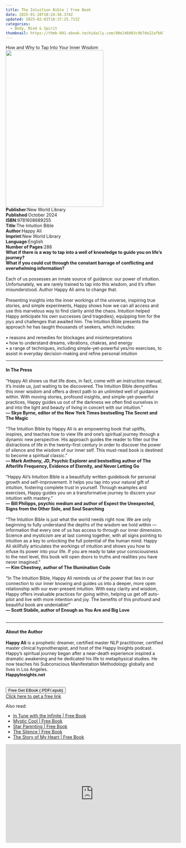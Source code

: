 ```yaml
---
title: The Intuition Bible | Free Book
date: 2025-01-28T18:24:56.374Z
updated: 2025-02-03T18:37:25.715Z
categories:
  - Body, Mind & Spirit
thumbnail: https://thmb-001-ebook.techidaily.com/90e246003c9b7de22afb03226d327cd2c7dbddd39402cf984631a22b92b558b4.jpg
---
```

<main id="book-container">
  <div class="flex flex-col">
    <div class="book-brief flex-1 py-6 px-4 sm:p-6 md:py-10 md:px-8">
      <!-- brief-->
      <div class="book-brief-main">
        How and Why to Tap Into Your Inner Wisdom
      </div>
    </div>
    <div
      class="book-meta-info flex-1 grid gap-4 col-start-1 col-end-3 row-start-1 sm:mb-6 sm:grid-cols-4 lg:gap-6 lg:col-start-2 lg:row-end-6 lg:row-span-6 lg:mb-0"
    >
      <div
        class="book-meta-info-left place-content-center mt-4 p-4 text-sm leading-6 col-start-2 col-span-2 dark:text-slate-400"
      >
        <img
          class="w-full h-500 object-cover rounded-lg sm:h-255 sm:col-span-2 lg:col-span-full"
          src="https://img-001-ebook.techidaily.com/185483445f3558ba7eb1745e7b75e6e46593e023c995a333aea00bb2a66ad5be.jpg"
          alt=""
          width="312"
          height="500"
        />
      </div>
      <div
        class="book-meta-info-right mt-2 col-start-1 row-start-2 col-span-3 self-center"
      >
        <!-- meta data  -->
        <div class="flex flex-col px-4 md:px-8">
          <div class="flex-1">
            <strong>Publisher</strong>:<span class="px-2"
              >New World Library</span
            >
          </div>
          <div class="flex-1">
            <strong>Published</strong>:<span class="px-2">October 2024</span>
          </div>
          <div class="flex-1">
            <strong>ISBN</strong>:<span class="px-2">9781608689255</span>
          </div>
          <div class="flex-1">
            <strong>Title</strong>:<span class="px-2">The Intuition Bible</span>
          </div>
          <div class="flex-1">
            <strong>Author</strong>:<span class="px-2">Happy Ali</span>
          </div>
          <div class="flex-1">
            <strong>Imprint</strong>:<span class="px-2">New World Library</span>
          </div>
          <div class="flex-1">
            <strong>Language</strong>:<span class="px-2">English</span>
          </div>
          <div class="flex-1">
            <strong>Number of Pages</strong>:<span class="px-2">288</span>
          </div>
        </div>
      </div>
    </div>
    <div class="book-description flex-1 py-6 px-4 sm:p-6 md:py-10 md:px-8">
      <div class="book-description-main">
        <div accordion-content="" id="description">
          <strong
            >What if there is a way to tap into a well of knowledge to guide you
            on life’s journey?<br />
            What if you could cut through the constant barrage of conflicting
            and overwhelming information?</strong
          ><br />
          <br />
          Each of us possesses an innate source of guidance: our power of
          intuition. Unfortunately, we are rarely trained to tap into this
          wisdom, and it’s often misunderstood. Author Happy Ali aims to change
          that.<br />
          <br />
          Presenting insights into the inner workings of the universe, inspiring
          true stories, and simple experiments, Happy shows how we can all
          access and use this marvelous way to find clarity amid the chaos.
          Intuition helped Happy anticipate his own successes (and tragedies),
          equipping him for the joys and challenges that awaited him. The
          Intuition Bible presents the approach he has taught thousands of
          seekers, which includes:<br />
          <br />
          • reasons and remedies for blockages and misinterpretations<br />
          • how to understand dreams, vibrations, chakras, and energy<br />
          • a range of techniques, including simple-yet-powerful yes/no
          exercises, to assist in everyday decision-making and refine personal
          intuition<br />
        </div>
        <div class="accordion-fader"></div>
      </div>
    </div>
    <div class="book-excerpts flex-1 py-6 px-4 sm:p-6 md:py-10 md:px-8">
      <!-- excerpts-->
      <div class="book-excerpts-main">
        <hr />
        <h4 class="placeholder placeholder-heading">
          <span>In The Press</span>
        </h4>
        <p>
          “Happy Ali shows us that life does, in fact, come with an instruction
          manual; it’s inside us, just waiting to be discovered. The Intuition
          Bible demystifies this inner wisdom and offers a direct path to an
          unlimited well of guidance within. With moving stories, profound
          insights, and simple-yet-powerful practices, Happy guides us out of
          the darkness we often find ourselves in and into the light and beauty
          of living in concert with our intuition.”<br />
          <strong
            >— Skye Byrne, editor of the New York Times bestselling The Secret
            and The Magic<br /> </strong
          ><br />
          “The Intuition Bible by Happy Ali is an empowering book that uplifts,
          inspires, and teaches how to view life and one’s spiritual journey
          through a dynamic new perspective. His approach guides the reader to
          filter out the distractions of life in the twenty-first century in
          order to discover the power of silence and the wisdom of our inner
          self. This must-read book is destined to become a spiritual
          classic.”<br />
          <strong
            >— Mark Anthony, JD, Psychic Explorer and bestselling author of The
            Afterlife Frequency, Evidence of Eternity, and Never Letting Go<br /> </strong
          ><br />
          “Happy Ali’s Intuition Bible is a beautifully written guidebook for
          personal growth and self-improvement. It helps you tap into your
          natural gift of intuition, fostering complete trust in yourself.
          Through examples and exercises, Happy guides you on a transformative
          journey to discern your intuition with mastery.”<br />
          <strong
            >— Bill Philipps, psychic medium and author of Expect the
            Unexpected, Signs from the Other Side, and Soul Searching<br /> </strong
          ><br />
          “The Intuition Bible is just what the world needs right now. We are
          only beginning to fully understand the depths of the wisdom we hold
          within — information that every one of us has access to through our
          inner dimension. Science and mysticism are at last coming together,
          with all signs pointing to intuition as a key to unlocking the full
          potential of the human mind. Happy Ali skillfully articulates the
          workings of intuition and shows you how to infuse its power into your
          life. If you are ready to take your consciousness to the next level,
          this book will open doors to truths and realities you have never
          imagined.”<br />
          <strong>— Kim Chestney, author of The Illumination Code<br /> </strong
          ><br />
          “In The Intuition Bible, Happy Ali reminds us of the power that lies
          in our connection to our inner knowing and guides us into a deeper,
          more open relationship with our ever-present intuition. With easy
          clarity and wisdom, Happy offers invaluable practices for going
          within, helping us get off auto-pilot and live with more intention and
          joy. The benefits of this profound and beautiful book are
          undeniable!”<br />
          <strong
            >— Scott Stabile, author of Enough as You Are and Big Love<br /> </strong
          ><br />
        </p>
      </div>
    </div>
    <div class="book-about-author flex-1 py-6 px-4 sm:p-6 md:py-10 md:px-8">
      <!-- about author-->
      <div class="book-main-author-main">
        <hr />
        <h4 class="placeholder placeholder-heading">
          <span>About the Author</span>
        </h4>
        <p>
          <strong>Happy Ali</strong> is a prophetic dreamer, certified master
          NLP practitioner, certified master clinical hypnotherapist, and host
          of the Happy Insights podcast. Happy’s spiritual journey began after a
          near-death experience inspired a dramatic awakening and he dedicated
          his life to metaphysical studies. He now teaches his Subconscious
          Manifestation Methodology globally and lives in Los Angeles.<br />
          <strong>HappyInsights.net</strong><br />
          <br />
        </p>
      </div>
    </div>
    <div class="book-free-get flex-1 py-6 px-4 sm:p-6 md:py-10 md:px-8">
      <button
        id="btn-free-get"
        class="bg-blue-500 hover:bg-blue-700 text-white font-bold py-2 px-4 rounded"
      >
        Free Get EBook (.PDF/.epub)
      </button>
      <div id="countdown-display" class="px-2 text-lg mt-2"></div>
      <a
        id="free-link"
        class="hidden bg-blue-500 hover:bg-blue-700 text-white font-bold py-2 px-4 rounded"
        href="https://www.ebooks.com/en-us/book/211331437/the-intuition-bible/happy-ali/"
        target="_blank"
        >Click here to get a free link</a
      >
    </div>
    <script>
      let countdownTime = 0;
      let countdownInterval = null;
      document
        .getElementById('btn-free-get')
        .addEventListener('click', startCountdown);
      function startCountdown() {
        countdownTime = new Date().getTime() + 60000 * 3;
        countdownInterval = setInterval(updateCountdown, 1000);
        document.getElementById('btn-free-get').disabled = true;
        document
          .getElementById('btn-free-get')
          .classList.add('bg-gray-500', 'cursor-not-allowed');
      }
      function updateCountdown() {
        let currentTime = new Date().getTime();
        let timeLeft = countdownTime - currentTime;
        let secondsLeft = Math.floor(timeLeft / 1000);
        document.getElementById('countdown-display').innerHTML =
          `Remaining time: ${secondsLeft} seconds.`;
        if (secondsLeft <= 0) {
          clearInterval(countdownInterval);
          document.getElementById('btn-free-get').classList.add('hidden');
          document.getElementById('free-link').classList.remove('hidden');
          document.getElementById('countdown-display').innerHTML = '';
        }
      }
    </script>
  </div>
</main>

<ins class="adsbygoogle"
      style="display:block"
      data-ad-client="ca-pub-7571918770474297"
      data-ad-slot="8358498916"
      data-ad-format="auto"
      data-full-width-responsive="true"></ins>
    

<span class="atpl-alsoreadstyle">Also read:</span>
<div><ul>
<li><a href="https://novels-ebooks.techidaily.com/432323-9781775567158-in-tune-with-the-infinite/"><u>In Tune with the Infinite | Free Book</u></a></li>
<li><a href="https://novels-ebooks.techidaily.com/431761-9781439102541-mystic-cool/"><u>Mystic Cool | Free Book</u></a></li>
<li><a href="https://novels-ebooks.techidaily.com/433976--star-parenting/"><u>Star Parenting | Free Book</u></a></li>
<li><a href="https://novels-ebooks.techidaily.com/432356-9781775567349-the-silence/"><u>The Silence | Free Book</u></a></li>
<li><a href="https://novels-ebooks.techidaily.com/432368-9781775567530-the-story-of-my-heart/"><u>The Story of My Heart | Free Book</u></a></li>
</ul></div>

<!-- affiliate ads begin -->
<iframe width="560" height="315" src="https://www.youtube.com/embed/kZVDkvMZvP4?si=xAugrCf-Ud6EMMpm" title="YouTube video player" frameborder="0" allow="accelerometer; autoplay; clipboard-write; encrypted-media; gyroscope; picture-in-picture; web-share" referrerpolicy="strict-origin-when-cross-origin" allowfullscreen></iframe>
<!-- affiliate ads end -->

